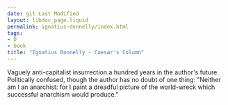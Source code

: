 ```yaml
---
date: git Last Modified
layout: libdoc_page.liquid
permalink: ignatius-donnelly/index.html
tags:
- D
- book
title: "Ignatius Donnelly - Caesar's Column"
---
```


Vaguely anti-capitalist insurrection a hundred years in the author's future. Politically confused, though the author has no doubt of one thing: "Neither am I an anarchist: for I paint a dreadful picture of the world-wreck which successful anarchism would produce."